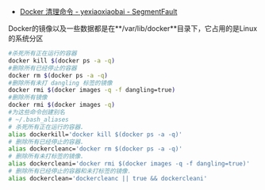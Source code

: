 

* [Docker 清理命令 - yexiaoxiaobai - SegmentFault ](https://segmentfault.com/a/1190000000714347)

Docker的镜像以及一些数据都是在**/var/lib/docker**目录下，它占用的是Linux的系统分区

```sh
#杀死所有正在运行的容器
docker kill $(docker ps -a -q)
#删除所有已经停止的容器
docker rm $(docker ps -a -q)
#删除所有未打 dangling 标签的镜像
docker rmi $(docker images -q -f dangling=true)
#删除所有镜像
docker rmi $(docker images -q)
#为这些命令创建别名
# ~/.bash_aliases
# 杀死所有正在运行的容器.
alias dockerkill='docker kill $(docker ps -a -q)'
# 删除所有已经停止的容器.
alias dockercleanc='docker rm $(docker ps -a -q)'
# 删除所有未打标签的镜像.
alias dockercleani='docker rmi $(docker images -q -f dangling=true)'
# 删除所有已经停止的容器和未打标签的镜像.
alias dockerclean='dockercleanc || true && dockercleani'
```
